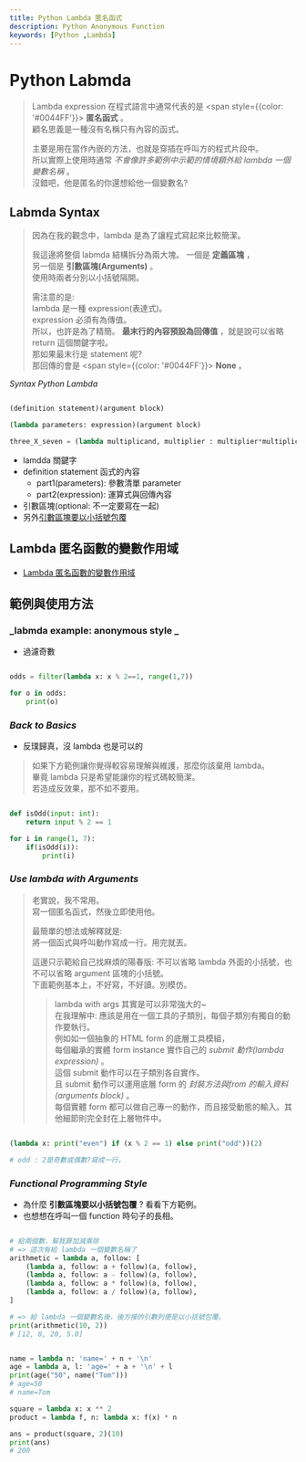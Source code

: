 ```yaml
---
title: Python Lambda 匿名函式
description: Python Anonymous Function
keywords: [Python ,Lambda]
---
```


# Python Labmda

> Lambda expression 在程式語言中通常代表的是 <span style={{color: '#0044FF'}}> __匿名函式__ </span>。  
> 顧名思義是一種沒有名稱只有內容的函式。  
>
> 主要是用在當作內嵌的方法，也就是穿插在呼叫方的程式片段中。  
> 所以實際上使用時通常 _不會像許多範例中示範的情境額外給 lambda 一個變數名稱_ 。  
> 沒錯吧，他是匿名的你還想給他一個變數名?  
  


## Labmda Syntax
> 
> 因為在我的觀念中，lambda 是為了讓程式寫起來比較簡潔。  
> 
> 我這邊將整個 labmda 結構拆分為兩大塊。
> 一個是 __定義區塊__ ，   
> 另一個是 __引數區塊(Arguments)__ 。  
> 使用時兩者分別以小括號隔開。
> 
> 需注意的是:  
> lambda 是一種 expression(表達式)。  
> expression 必須有為傳值。  
> 所以，也許是為了精簡。 __最末行的內容預設為回傳值__ ，就是說可以省略 return 這個關鍵字啦。  
> 那如果最末行是 statement 呢?   
> 那回傳的會是 <span style={{color: '#0044FF'}}> __None__ </span> 。   
> 


_Syntax Python Lambda_

```python

(definition statement)(argument block)

(lambda parameters: expression)(argument block)

three_X_seven = (lambda multiplicand, multiplier : multiplier*multiplicand) (3,7)
```

* lamdda 關鍵字  
* definition statement 函式的內容 
    * part1(parameters): 參數清單 parameter
    * part2(expression): 運算式與回傳內容
* 引數區塊(optional: 不一定要寫在一起)
* 另外[引數區塊要以小括號包覆](#argument_block)

## Lambda 匿名函數的變數作用域
* [Lambda 匿名函數的變數作用域](./Python_2_Variable_and_Scope#lambda_var_scope)
    

## 範例與使用方法

### _labmda example: anonymous style _
* 過濾奇數

```python

odds = filter(lambda x: x % 2==1, range(1,7))

for o in odds:
    print(o)

```

### _Back to Basics_
* 反璞歸真，沒 lambda 也是可以的

> 如果下方範例讓你覺得較容易理解與維護，那麼你該棄用 lambda。   
> 畢竟 lambda 只是希望能讓你的程式碼較簡潔。  
> 若造成反效果，那不如不要用。  


```python

def isOdd(input: int):
    return input % 2 == 1

for i in range(1, 7):
    if(isOdd(i)):
        print(i)

```
 
### _Use lambda with Arguments_ 
> 老實說，我不常用。  
> 寫一個匿名函式，然後立即使用他。  
> 
> 最簡單的想法或解釋就是:   
> 將一個函式與呼叫動作寫成一行。用完就丟。  
> 
> 這邊只示範給自己找麻煩的陽春版:
> 不可以省略 lambda 外面的小括號，也不可以省略 argument 區塊的小括號。  
> 下面範例基本上，不好寫，不好讀。別模仿。  
> 
>> lambda with args 其實是可以非常強大的~  
>> 在我理解中: 應該是用在一個工具的子類別，每個子類別有獨自的動作要執行。  
>> 例如如一個抽象的 HTML form 的底層工具模組，   
>> 每個繼承的實體 form instance 實作自己的 _submit 動作(lambda expression)_ 。  
>> 這個 submit 動作可以在子類別各自實作。  
>> 且 submit 動作可以運用底層 form 的 _封裝方法與from 的輸入資料(arguments block)_ 。  
>> 每個實體 form 都可以做自己專一的動作，而且接受動態的輸入。其他細節則完全封在上層物件中。  
> 
 
```python

(lambda x: print("even") if (x % 2 == 1) else print("odd"))(2)

# odd : 2是奇數或偶數?寫成一行。

```
### _Functional Programming Style_ <span id="argument_block"></span>
* 為什麼 __引數區塊要以小括號包覆__ ? 看看下方範例。
* 也想想在呼叫一個 function 時句子的長相。 

```python

# 給兩個數，幫我算加減乘除
# => 這次有給 lambda 一個變數名稱了 
arithmetic = lambda a, follow: [
    (lambda a, follow: a + follow)(a, follow),
    (lambda a, follow: a - follow)(a, follow),
    (lambda a, follow: a * follow)(a, follow),
    (lambda a, follow: a / follow)(a, follow),
]

# => 給 lambda 一個變數名後，後方接的引數列便是以小括號包覆。
print(arithmetic(10, 2))
# [12, 8, 20, 5.0]


name = lambda n: 'name=' + n + '\n'
age = lambda a, l: 'age=' + a + '\n' + l
print(age("50", name("Tom")))
# age=50
# name=Tom

square = lambda x: x ** 2
product = lambda f, n: lambda x: f(x) * n

ans = product(square, 2)(10)
print(ans)
# 200
``` 